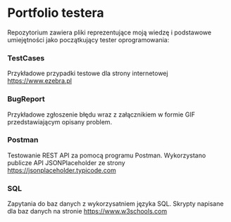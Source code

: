 # Portfolio testera

Repozytorium zawiera pliki reprezentujące moją wiedzę i podstawowe umiejętności jako początkujący tester oprogramowania:

### TestCases
Przykładowe przypadki testowe dla strony internetowej https://www.ezebra.pl

### BugReport
Przykładowe zgłoszenie błędu wraz z załącznikiem w formie GIF przedstawiającym opisany problem.

### Postman
Testowanie REST API za pomocą programu Postman. Wykorzystano publicze API JSONPlaceholder ze strony https://jsonplaceholder.typicode.com

### SQL
Zapytania do baz danych z wykorzysatniem języka SQL. Skrypty napisane dla baz danych na stronie https://www.w3schools.com
